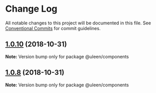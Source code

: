 # Change Log

All notable changes to this project will be documented in this file.
See [Conventional Commits](https://conventionalcommits.org) for commit guidelines.

## [1.0.10](https://github.com/uleen/lerna/compare/@uleen/components@1.0.8...@uleen/components@1.0.10) (2018-10-31)

**Note:** Version bump only for package @uleen/components





## [1.0.8](https://github.com/uleen/lerna/compare/@uleen/components@1.0.7...@uleen/components@1.0.8) (2018-10-31)

**Note:** Version bump only for package @uleen/components
